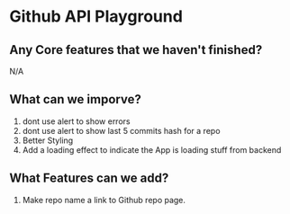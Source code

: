 Github API Playground
===

## Any Core features that we haven't finished?
N/A

## What can we imporve?
1. dont use alert to show errors
2. dont use alert to show last 5 commits hash for a repo
3. Better Styling
4. Add a loading effect to indicate the App is loading stuff from backend

## What Features can we add?
1. Make repo name a link to Github repo page.